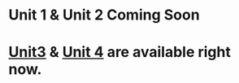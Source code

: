# **Unit 1 & Unit 2 Coming Soon**
# **[Unit3](Unit3.md) & [Unit 4](Unit4.md) are available right now.**